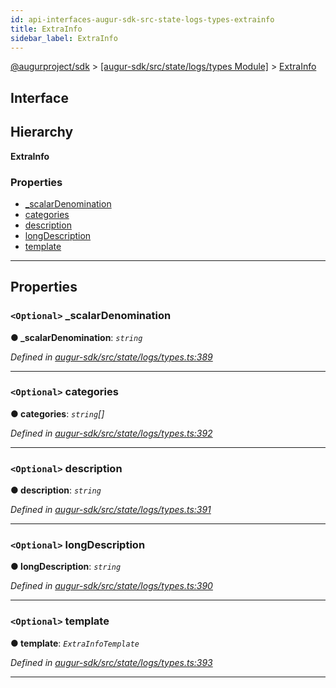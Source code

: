 ```yaml
---
id: api-interfaces-augur-sdk-src-state-logs-types-extrainfo
title: ExtraInfo
sidebar_label: ExtraInfo
---
```


[@augurproject/sdk](api-readme.md) > [[augur-sdk/src/state/logs/types Module]](api-modules-augur-sdk-src-state-logs-types-module.md) > [ExtraInfo](api-interfaces-augur-sdk-src-state-logs-types-extrainfo.md)

## Interface

## Hierarchy

**ExtraInfo**

### Properties

* [_scalarDenomination](api-interfaces-augur-sdk-src-state-logs-types-extrainfo.md#_scalardenomination)
* [categories](api-interfaces-augur-sdk-src-state-logs-types-extrainfo.md#categories)
* [description](api-interfaces-augur-sdk-src-state-logs-types-extrainfo.md#description)
* [longDescription](api-interfaces-augur-sdk-src-state-logs-types-extrainfo.md#longdescription)
* [template](api-interfaces-augur-sdk-src-state-logs-types-extrainfo.md#template)

---

## Properties

<a id="_scalardenomination"></a>

### `<Optional>` _scalarDenomination

**● _scalarDenomination**: *`string`*

*Defined in [augur-sdk/src/state/logs/types.ts:389](https://github.com/AugurProject/augur/blob/1e1466f1d3/packages/augur-sdk/src/state/logs/types.ts#L389)*

___
<a id="categories"></a>

### `<Optional>` categories

**● categories**: *`string`[]*

*Defined in [augur-sdk/src/state/logs/types.ts:392](https://github.com/AugurProject/augur/blob/1e1466f1d3/packages/augur-sdk/src/state/logs/types.ts#L392)*

___
<a id="description"></a>

### `<Optional>` description

**● description**: *`string`*

*Defined in [augur-sdk/src/state/logs/types.ts:391](https://github.com/AugurProject/augur/blob/1e1466f1d3/packages/augur-sdk/src/state/logs/types.ts#L391)*

___
<a id="longdescription"></a>

### `<Optional>` longDescription

**● longDescription**: *`string`*

*Defined in [augur-sdk/src/state/logs/types.ts:390](https://github.com/AugurProject/augur/blob/1e1466f1d3/packages/augur-sdk/src/state/logs/types.ts#L390)*

___
<a id="template"></a>

### `<Optional>` template

**● template**: *`ExtraInfoTemplate`*

*Defined in [augur-sdk/src/state/logs/types.ts:393](https://github.com/AugurProject/augur/blob/1e1466f1d3/packages/augur-sdk/src/state/logs/types.ts#L393)*

___

